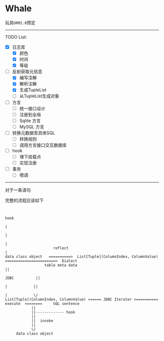 # Whale

玩具`ORM2.0`预定

-------------------------

TODO List:

- [x] 日志库
    - [x] 颜色
    - [x] 时间
    - [x] 等级
- [ ] 反射获取元信息
    - [x] 编写注解
    - [x] 解析注解
    - [x] 生成TupleList
    - [ ] 从TupleList生成对象
- [ ] 方言
    - [ ] 统一接口设计
    - [ ] 注册到全局 
    - [ ] Sqlite 方言
    - [ ] MySQL 方言
- [ ] 转换元数据至具体SQL
    - [ ] 转换规则
    - [ ] 调用方言接口交互数据库
- [ ] hook
    - [ ] 埋下挂载点
    - [ ] 实现注册
- [ ] 事务
    - [ ] 嗯调

-----------------------------
对于一条语句

完整的流程应该如下

```text
       
                                                                               hook
                                                                                |
                                                                                |
                                                                                |
                      reflect                                                   |
data class object   ==========>  List[Tuple](ColumnIndex, ColumnValue) =======================>  Dialect
                  table meta data                                                                  ||
                                                                                     JDBC          ||
                                                                                      |            ||
                                                                                      |            \/
List[Tuple](ColumnIndex, ColumnValue) <===== JDBC Iterator <==========   execute  <=======     SQL sentence
            ||
            ||------------- hook
            ||  
            ||  invoke
            ||
            \/
     data class object



```